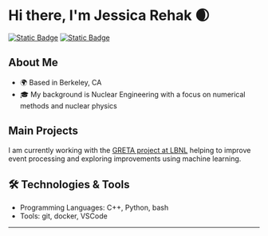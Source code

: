 # Hi there, I'm Jessica Rehak 🌒
[![Static Badge](https://img.shields.io/badge/Docker-%232496ED?style=for-the-badge&logo=docker&logoColor=white&labelColor=%232496ED)](https://hub.docker.com/u/jessicarehak) 
[![Static Badge](https://img.shields.io/badge/email-%23EA4335?style=for-the-badge&logo=gmail&logoColor=white&labelColor=%23EA4335)](mailto:rehak@lbl.gov) 

## About Me
- 🌍 Based in Berkeley, CA
- 🎓 My background is Nuclear Engineering with a focus on numerical methods and nuclear physics

## Main Projects

I am currently working with the [GRETA project at LBNL](https://greta.lbl.gov/) helping to improve event processing and 
exploring improvements using machine learning.

## 🛠️ Technologies & Tools

- Programming Languages: C++, Python, bash
- Tools: git, docker, VSCode

---
